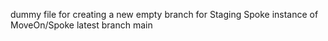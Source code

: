 dummy file for creating a new empty branch for Staging Spoke instance of MoveOn/Spoke latest branch main
